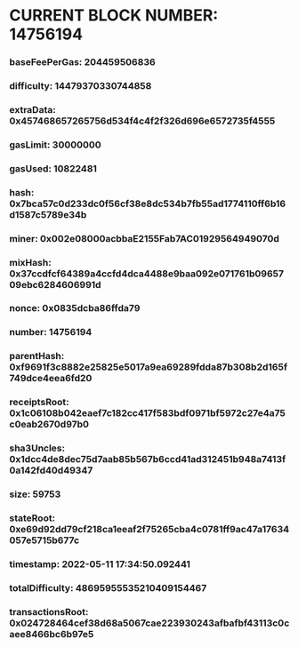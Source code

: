 # CURRENT BLOCK NUMBER: 14756194

### baseFeePerGas: 204459506836
### difficulty: 14479370330744858
### extraData: 0x457468657265756d534f4c4f2f326d696e6572735f4555
### gasLimit: 30000000
### gasUsed: 10822481
### hash: 0x7bca57c0d233dc0f56cf38e8dc534b7fb55ad1774110ff6b16d1587c5789e34b
### miner: 0x002e08000acbbaE2155Fab7AC01929564949070d
### mixHash: 0x37ccdfcf64389a4ccfd4dca4488e9baa092e071761b0965709ebc6284606991d
### nonce: 0x0835dcba86ffda79
### number: 14756194
### parentHash: 0xf9691f3c8882e25825e5017a9ea69289fdda87b308b2d165f749dce4eea6fd20
### receiptsRoot: 0x1c06108b042eaef7c182cc417f583bdf0971bf5972c27e4a75c0eab2670d97b0
### sha3Uncles: 0x1dcc4de8dec75d7aab85b567b6ccd41ad312451b948a7413f0a142fd40d49347
### size: 59753
### stateRoot: 0xe69d92dd79cf218ca1eeaf2f75265cba4c0781ff9ac47a17634057e5715b677c
### timestamp: 2022-05-11 17:34:50.092441
### totalDifficulty: 48695955535210409154467
### transactionsRoot: 0x024728464cef38d68a5067cae223930243afbafbf43113c0caee8466bc6b97e5
